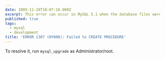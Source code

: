 ```yaml
---
date: 2009-11-28T18:07:18.000Z
excerpt: This error can occur in MySQL 5.1 when the database files were created on a previous version of MySQL.
published: true
tags:
  - mysql
  - development
title: 'ERROR 1307 (HY000): Failed to CREATE PROCEDURE'
---
```

To resolve it, run `mysql_upgrade` as Administrator/root.
